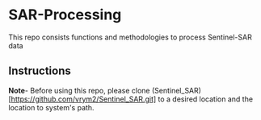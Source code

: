 # SAR-Processing
This repo consists functions and methodologies to process Sentinel-SAR data

## Instructions
**Note**- Before using this repo, please clone (Sentinel_SAR)[https://github.com/vrym2/Sentinel_SAR.git] to a desired location and the location to system's path.
